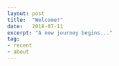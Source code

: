 ```yaml
---
layout: post
title:  "Welcome!"
date:   2018-07-11
excerpt: "A new journey begins..."
tag:
- recent
- about
---
```

